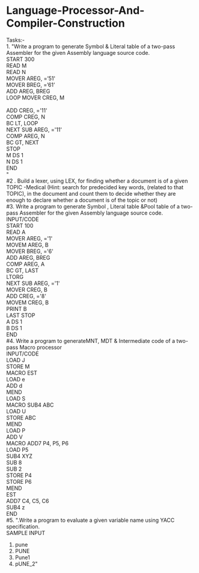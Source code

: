 # Language-Processor-And-Compiler-Construction
Tasks:-
<br>
		1.	"Write a program to generate Symbol & Literal table of a two-pass Assembler for the given Assembly language source code.<br>
		            START 300
		<br>READ M
		    <br>              READ N
		        <br>   MOVER AREG, =’51'
		            <br>    MOVER BREG, =’61’
		            <br>ADD AREG, BREG
	<br>	LOOP        MOVER CREG, M  
	<br>	                ADD  CREG, ='11'
	<br>	COMP CREG, N
	<br>	                BC LT, LOOP
	<br>	NEXT        SUB AREG, ='11'
	<br>	COMP AREG, N 
	<br>	BC  GT, NEXT
	<br>	STOP
	<br>	M                DS        1
	<br>	N                DS        1
	<br>	END
	<br>	"
<br>#2 .	Build a lexer, using LEX, for finding whether a document is of a given TOPIC -Medical (Hint: search for predecided key words, (related to that TOPIC), in the document and count them to decide whether they are enough to declare whether a document is of the topic or not)
<br>#3.	Write a program to generate Symbol , Literal table &Pool table of a two-pass Assembler for the given Assembly language source code.
<br>	INPUT/CODE
<br>	START 100
<br>	READ A
<br>	MOVER AREG, ='1'
<br>	MOVEM AREG, B
<br>	MOVER BREG, ='6'
<br>	ADD AREG, BREG
<br>	COMP AREG, A
<br>	BC GT, LAST
<br>	LTORG
<br>	NEXT SUB AREG, ='1'
<br>	MOVER CREG, B
<br>	ADD CREG, ='8'
<br>	MOVEM CREG, B
<br>	PRINT B
<br>	LAST STOP
<br>	A DS 1
<br>	B DS 1
<br>	END
<br>#4.	Write a program to generateMNT, MDT & Intermediate code of a two-pass Macro processor
<br>	INPUT/CODE
<br>	LOAD J
<br>	STORE M
<br>	MACRO EST
<br>	LOAD e
<br>	ADD d
<br>	MEND
<br>	LOAD S
<br>	MACRO SUB4 ABC
<br>	LOAD U
<br>	STORE ABC
<br>	MEND
  <br>LOAD P
<br>ADD V
<br>MACRO ADD7 P4, P5, P6
<br>LOAD P5
<br>SUB4 XYZ
<br>SUB 8
<br>SUB 2
<br>STORE P4
<br>STORE P6
<br>MEND
<br>EST
<br>ADD7 C4, C5, C6
<br>SUB4 z
<br>END
<br>#5.	
	".Write a program to evaluate a given variable name using YACC specification.
<br> SAMPLE INPUT
 1) pune
 2) PUNE
 3) Pune1
 4) pUNE_2"



